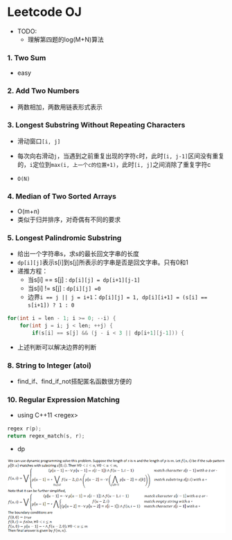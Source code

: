 # Leetcode OJ

* TODO: 
  * 理解第四题的log(M+N)算法

### 1. Two Sum

* easy

### 2. Add Two Numbers

* 两数相加，两数用链表形式表示

### 3. Longest Substring Without Repeating Characters

* 滑动窗口`[i, j]`
* 每次向右滑动`j`，当遇到之前重复出现的字符`c`时，此时`[i, j-1]`区间没有重复的，`i`定位到`max(i, 上一个c的位置+1)`，此时`[i, j]`之间消除了重复字符c

* `O(N)`

### 4. Median of Two Sorted Arrays

* O(m+n)
* 类似于归并排序，对奇偶有不同的要求

### 5. Longest Palindromic Substring

- 给出一个字符串s，求s的最长回文字串的长度
- `dp[i][j]`表示s[i]到s[j]所表示的字串是否是回文字串。只有0和1
- 递推方程：
  - 当s[i] == s[j] : `dp[i][j] = dp[i+1][j-1]`
  - 当s[i] != s[j] : `dp[i][j] =0`
  - 边界`i == j || j = i+1`：`dp[i][j] = 1, dp[i][i+1] = (s[i] == s[i+1]) ? 1 : 0`

```c++
for(int i = len - 1; i >= 0; --i) {
    for(int j = i; j < len; ++j) {
        if(s[i] == s[j] && (j - i < 3 || dp[i+1][j-1])) {
```

* 上述判断可以解决边界的判断

### 8. String to Integer (atoi)

* find_if、find_if_not搭配匿名函数很方便的

### 10. Regular Expression Matching

* using C++11 \<regex> 

```c++
regex r(p);
return regex_match(s, r);
```

* dp

![image_1537058343](assets/image_1537058343.png)